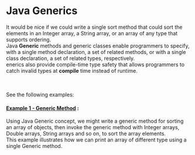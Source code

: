 # Java Generics

It would be nice if we could write a single sort method that could sort the elements in an Integer array, a String array, or an array of any type that supports ordering.  
Java **Generic** methods and generic classes enable programmers to specify, with a single method declaration, a set of related methods, or with a single class declaration, a set of related types, respectively.  
enerics also provide compile-time type safety that allows programmers to catch invalid types at **compile** time instead of runtime.  
<br/>
<br/>
  

See the following examples:
#### [Example 1 - Generic Method](E1GenericMethod.java) : 
Using Java Generic concept, we might write a generic method for sorting an array of objects, then invoke the generic method with Integer arrays, Double arrays, String arrays and so on, to sort the array elements.  
This example illustrates how we can print an array of different type using a single Generic method.

